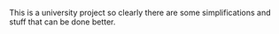 This is a university project so clearly there are some simplifications and stuff that can be done better.
